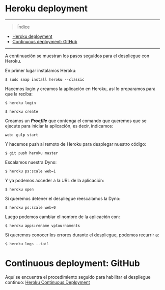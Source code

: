 # Heroku deployment

___________________________________

> Índice

<!--ts-->
- [Heroku deployment](#heroku-deployment)
- [Continuous deployment: GitHub](#continuous-deployment-github)
<!--te-->

__________________________________________

A continuación se muestran los pasos seguidos para el despliegue con Heroku.

En primer lugar instalamos Heroku:

```shell
$ sudo snap install heroku --classic
```

Hacemos login y creamos la aplicación en Heroku, así lo preparamos para que la reciba:

```shell
$ heroku login

$ heroku create
```

Creamos un ***Procfile*** que contenga el comando que queremos que se ejecute para iniciar la aplicación, es decir, indicamos:

```shell
web: gulp start
```

Y hacemos push al remoto de Heroku para desplegar nuestro código:

```shell
$ git push heroku master
```

Escalamos nuestra Dyno:

```shell
$ heroku ps:scale web=1
```

Y ya podemos acceder a la URL de la aplicación:

```shell
$ heroku open
```

Si queremos detener el despliegue reescalamos la Dyno:

```shell
$ heroku ps:scale web=0
```

Luego podemos cambiar el nombre de la aplicación con:

```shell
$ heroku apps:rename vptournaments
```

Si queremos conocer los errores durante el despliegue, podemos recurrir a:

```shell
$ heroku logs --tail
```

# Continuous deployment: GitHub

Aquí se encuentra el procedimiento seguido para habilitar el despliegue continuo: [Heroku Continuous Deployment](https://pramartinez.github.io/IV_project/heroku_continuous_deploy)